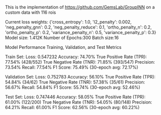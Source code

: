This is the implementation of https://github.com/GemsLab/GroupINN on a custom data with 116 rois


Current loss weights: {'cross_entropy': 1.0, 'l2_penalty': 0.002, 'neg_penalty_gnn': 0.2, 
'neg_penalty_reduce': 0.1, 'ortho_penalty_n': 0.2, 'ortho_penalty_p': 0.2, 'variance_penalty_n': 0.5, 
'variance_penalty_p': 0.3} 
Model size: 1.412K 
Number of Epochs:300 
Batch size:16 

Model Performance
Training, Validation, and Test Metrics


Train Set:
Loss: 0.547232
Accuracy: 74.70%
True Positive Rate (TPR): 77.54% (428/552)
True Negative Rate (TNR): 71.85% (393/547)
Precision: 73.54%
Recall: 77.54%
F1 Score: 75.49% (30-epoch avg: 72.17%)


Validation Set:
Loss: 0.752783
Accuracy: 56.10%
True Positive Rate (TPR): 54.84% (34/62)
True Negative Rate (TNR): 57.38% (35/61)
Precision: 56.67%
Recall: 54.84%
F1 Score: 55.74% (30-epoch avg: 52.46%)


Test Set:
Loss: 0.747446
Accuracy: 58.05%
True Positive Rate (TPR): 61.00% (122/200)
True Negative Rate (TNR): 54.05% (80/148)
Precision: 64.21%
Recall: 61.00%
F1 Score: 62.56% (30-epoch avg: 60.22%)
